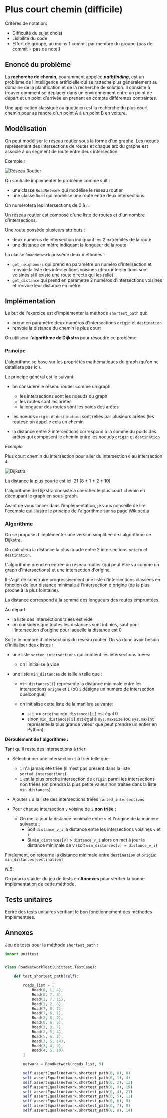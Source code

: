 # Plus court chemin (difficile)

Critères de notation:

* Difficulté du sujet choisi 
* Lisibilité du code
* Effort de groupe, au moins 1 commit par membre du groupe (pas de commit = pas de note!)

## Enoncé du problème

La **recherche de chemin**, couramment appelée _**pathfinding**_, est un problème de l'intelligence artificielle qui se rattache plus généralement au domaine de la planification et de la recherche de solution. Il consiste à trouver comment se déplacer dans un environnement entre un point de départ et un point d'arrivée en prenant en compte différentes contraintes.

Une application classique au quotidien est la recherche du plus court chemin pour se rendre d'un point A à un point B en voiture.

## Modélisation

On peut modéliser le réseau routier sous la forme d'un [graphe](https://fr.wikipedia.org/wiki/Th%C3%A9orie_des_graphes#Graphe). Les nœuds représentent des intersections de routes et chaque arc du graphe est associé à un segment de route entre deux intersection.

Exemple :

![Réseau Routier](https://github.com/datalyo-dc-m1/algorithmie-data/blob/master/attachments/graphe_lyon.png)

On souhaite implémenter le problème comme suit : 
- une classe `RoadNetwork` qui modélise le réseau routier
- une classe `Road` qui modélise une route entre deux intersections

On numérotera les intersections de 0 à `n`.

Un réseau routier est composé d'une liste de routes et d'un nombre d'intersections.

Une route possède plusieurs attributs : 

 * deux numéros de intersection indiquant les 2 extrémités de la route
 * une distance en mètre indiquant la longueur de la route

La classe `RoadNetwork` possède deux méthodes : 

* `get_neighbours` qui prend en paramètre un numéro d'intersection et renvoie la liste des intersections voisines (deux intersections sont voisines si il existe une route directe qui les relie).
* `get_distance` qui prend en paramètre 2 numéros d'intersections voisines et renvoie leur distance en mètre.

## Implémentation

Le but de l'exercice est d'implémenter la méthode `shortest_path` qui:
 
* prend en paramètre deux numéros d'intersections `origin` et `destination` 
* renvoie la distance du chemin le plus court

On utilisera l'**algorithme de Dijkstra** pour résoudre ce problème.

### Principe

L'algorithme se base sur les propriétés mathématiques du graph (qu'on ne détaillera pas ici).

Le principe général est le suivant:

* on considère le réseau routier comme un graph: 
    * les intersections sont les noeuds du graph
    * les routes sont les arêtes
    * la longueur des routes sont les poids des arêtes

* les noeuds `origin` et `destination` sont reliés par plusieurs arêtes (les routes): on appelle cela un chemin

* la distance entre 2 intersections correspond à la somme du poids des arêtes qui composent le chemin entre les noeuds `origin` et `destination`  

*Exemple*

Plus court chemin du intersection pour aller du intersection `0` au intersection `4`: 

![Dijkstra](https://github.com/datalyo-dc-m1/algorithmie-data/blob/master/attachments/dijikstra_shortest.png)

La distance la plus courte est ici: 21 (8 + 1 + 2 + 10)

L'algorithme de Dijkstra consiste à chercher le plus court chemin en découpant le graph en sous-graph.

Avant de vous lancer dans l'implémentation, je vous conseille de lire l'exemple qui illustre le principe de l'algorithme sur sa page [Wikipedia](https://fr.wikipedia.org/wiki/Algorithme_de_Dijkstra)

### Algorithme

On se propose d'implémenter une version simplifiée de l'algorithme de Dijkstra.

On calculera la distance la plus courte entre 2 intersections `origin` et `destination`.

L'algorithme prend en entrée un réseau routier (qui peut être vu comme un graph d'intersections) et une intersection d'origine.

Il s'agit de construire progressivement une liste d'intersections classées en fonction de leur distance minimale à l'intersection d'origine (de la plus proche à la plus lointaine).

La distance correspond à la somme des longueurs des routes empruntées.

Au départ:

* la liste des intersections triées est vide
* on considère que toutes les distances sont infinies, sauf pour l'intersection d'origine pour laquelle la distance est 0

Soit `n` le nombre d'intersections du réseau routier. On va donc avoir besoin d'initialiser deux listes :
 
* une liste `sorted_intersections` qui contient les intersections triées:
    * on l'initialise à vide
    
* une liste `min_distances` de taille `n` telle que :

    * `min_distances[i]` représente la distance minimale entre les intersections `origne` et `i` (où `i` désigne un numéro de intersection quelconque)
    
    * on initialise cette liste de la manière suivante:
        * si `i` == `origine`: `min_distances[i]` est égal 0
        * sinon `min_distances[i]` est égal à `sys.maxsize` (où `sys.maxint` représente la plus grande valeur que peut prendre un entier en Python).
 
**Déroulement de l'algorithme :**

Tant qu'il reste des intersections à trier:

* Sélectionner une intersection `i` à trier telle que:

    * `i` n'a jamais été triée (il n'est pas présent dans la liste `sorted_intersections`)
    * `i` est la plus proche intersection de `origin` parmi les intersections non triées (on prendra la plus petite valeur non traitée dans la liste `min_distances`)
    
* Ajouter `i` à la liste des intersections triées `sorted_intersections`

* Pour chaque intersection `v` voisine de `i` **non triée** :

	* On met à jour la distance minimale entre `v` et l'origine de la manière suivante :
	    * Soit `distance_v_i` la distance entre les intersections voisines `v` et `i`
	    * Si `min_distances[v]` > `distance_v_i` alors on met à jour la distance minimale de v (soit `min_distances[v] = distance_v_i`)

Finalement, on retourne la distance minimale entre `destination` et `origin`: `min_distances[destination]`

_N.B_:

On pourra s'aider du jeu de tests en **Annexes** pour vérifier la bonne implémentation de cette méthode.

## Tests unitaires

Ecrire des tests unitaires vérifiant le bon fonctionnement des méthodes implémentées.

## Annexes

Jeu de tests pour la méthode `shortest_path` :

```python
import unittest


class RoadNetworkTest(unittest.TestCase):

    def test_shortest_path(self):

        roads_list = [
            Road(0, 1, 4),
            Road(0, 7, 8),
            Road(1, 7, 11),
            Road(1, 2, 8),
            Road(7, 8, 7),
            Road(7, 6, 1),
            Road(2, 8, 2),
            Road(8, 6, 6),
            Road(2, 3, 7),
            Road(2, 5, 4),
            Road(5, 6, 2),
            Road(3, 5, 14),
            Road(3, 4, 9),
            Road(4, 5, 10)
        ]

        network = RoadNetwork(roads_list, 9)

        self.assertEqual(network.shortest_path(0, 0), 0)
        self.assertEqual(network.shortest_path(0, 1), 4)
        self.assertEqual(network.shortest_path(0, 2), 12)
        self.assertEqual(network.shortest_path(0, 3), 19)
        self.assertEqual(network.shortest_path(0, 4), 21)
        self.assertEqual(network.shortest_path(0, 5), 11)
        self.assertEqual(network.shortest_path(0, 6), 9)
        self.assertEqual(network.shortest_path(0, 7), 8)
        self.assertEqual(network.shortest_path(0, 8), 14)
```
